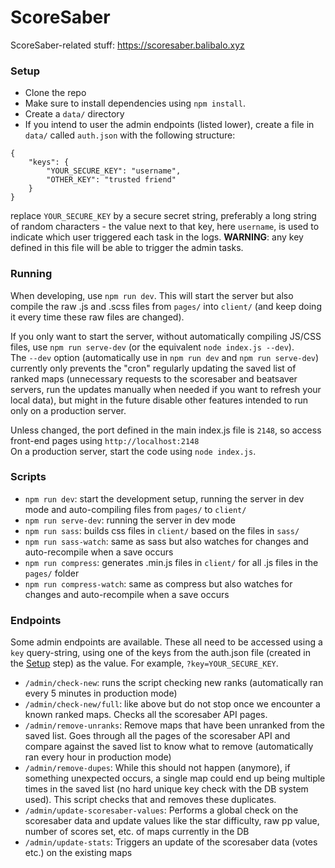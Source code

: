# ScoreSaber
ScoreSaber-related stuff: https://scoresaber.balibalo.xyz

### Setup
- Clone the repo
- Make sure to install dependencies using `npm install`.
- Create a `data/` directory
- If you intend to user the admin endpoints (listed lower), create a file in `data/` called `auth.json` with the following structure:
```
{
	"keys": {
		"YOUR_SECURE_KEY": "username",
		"OTHER_KEY": "trusted friend"
	}
}
```
  replace `YOUR_SECURE_KEY` by a secure secret string, preferably a long string of random characters - the value next to that key, here `username`, is used to indicate which user triggered each task in the logs. **WARNING**: any key defined in this file will be able to trigger the admin tasks.

### Running
When developing, use `npm run dev`. This will start the server but also compile the raw .js and .scss files from `pages/` into `client/` (and keep doing it every time these raw files are changed).  

If you only want to start the server, without automatically compiling JS/CSS files, use `npm run serve-dev` (or the equivalent `node index.js --dev`).  
The `--dev` option (automatically use in `npm run dev` and `npm run serve-dev`) currently only prevents the "cron" regularly updating the saved list of ranked maps (unnecessary requests to the scoresaber and beatsaver servers, run the updates manually when needed if you want to refresh your local data), but might in the future disable other features intended to run only on a production server.

Unless changed, the port defined in the main index.js file is `2148`, so access front-end pages using `http://localhost:2148`  
On a production server, start the code using `node index.js`.

### Scripts
- `npm run dev`: start the development setup, running the server in dev mode and auto-compiling files from `pages/` to `client/`
- `npm run serve-dev`: running the server in dev mode
- `npm run sass`: builds css files in `client/` based on the files in `sass/`
- `npm run sass-watch`: same as sass but also watches for changes and auto-recompile when a save occurs
- `npm run compress`: generates .min.js files in `client/` for all .js files in the `pages/` folder
- `npm run compress-watch`: same as compress but also watches for changes and auto-recompile when a save occurs

### Endpoints
Some admin endpoints are available. These all need to be accessed using a `key` query-string, using one of the keys from the auth.json file (created in the [Setup](#setup) step) as the value. For example, `?key=YOUR_SECURE_KEY`.
- `/admin/check-new`: runs the script checking new ranks (automatically ran every 5 minutes in production mode)
- `/admin/check-new/full`: like above but do not stop once we encounter a known ranked maps. Checks all the scoresaber API pages.
- `/admin/remove-unranks`: Remove maps that have been unranked from the saved list. Goes through all the pages of the scoresaber API and compare against the saved list to know what to remove (automatically ran every hour in production mode)
- `/admin/remove-dupes`: While this should not happen (anymore), if something unexpected occurs, a single map could end up being multiple times in the saved list (no hard unique key check with the DB system used). This script checks that and removes these duplicates.
- `/admin/update-scoresaber-values`: Performs a global check on the scoresaber data and update values like the star difficulty, raw pp value, number of scores set, etc. of maps currently in the DB
- `/admin/update-stats`: Triggers an update of the scoresaber data (votes etc.) on the existing maps
